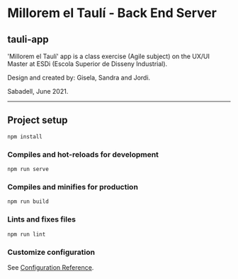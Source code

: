 # Millorem el Taulí - Back End Server
## tauli-app

'Millorem el Taulí' app is a class exercise (Agile subject) on the UX/UI Master at ESDi (Escola Superior de Disseny Industrial).

Design and created by:
Gisela, Sandra and Jordi.

Sabadell, June 2021.

---

## Project setup
```
npm install
```

### Compiles and hot-reloads for development
```
npm run serve
```

### Compiles and minifies for production
```
npm run build
```

### Lints and fixes files
```
npm run lint
```

### Customize configuration
See [Configuration Reference](https://cli.vuejs.org/config/).
